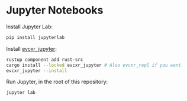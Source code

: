 # Jupyter Notebooks
Install Jupyter Lab:
```sh
pip install jupyterlab
```

Install [evcxr_jupyter](https://github.com/evcxr/evcxr/tree/main/evcxr_jupyter):
```sh
rustup component add rust-src
cargo install --locked evcxr_jupyter # Also evcxr_repl if you want
evcxr_jupyter --install
```

Run Jupyter, in the root of this repository:
```sh
jupyter lab
```